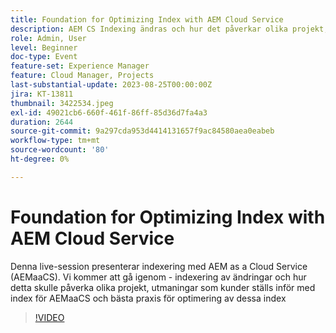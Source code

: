 ```yaml
---
title: Foundation for Optimizing Index with AEM Cloud Service
description: AEM CS Indexing ändras och hur det påverkar olika projekt, utmaningar som kunder ställs inför med index för AEMaaCS och bästa praxis för optimering av dessa index
role: Admin, User
level: Beginner
doc-type: Event
feature-set: Experience Manager
feature: Cloud Manager, Projects
last-substantial-update: 2023-08-25T00:00:00Z
jira: KT-13811
thumbnail: 3422534.jpeg
exl-id: 49021cb6-660f-461f-86ff-85d36d7fa4a3
duration: 2644
source-git-commit: 9a297cda953d4414131657f9ac84580aea0eabeb
workflow-type: tm+mt
source-wordcount: '80'
ht-degree: 0%

---
```


# Foundation for Optimizing Index with AEM Cloud Service

Denna live-session presenterar indexering med AEM as a Cloud Service (AEMaaCS). Vi kommer att gå igenom - indexering av ändringar och hur detta skulle påverka olika projekt, utmaningar som kunder ställs inför med index för AEMaaCS och bästa praxis för optimering av dessa index

>[!VIDEO](https://video.tv.adobe.com/v/3422534/?learn=on)
